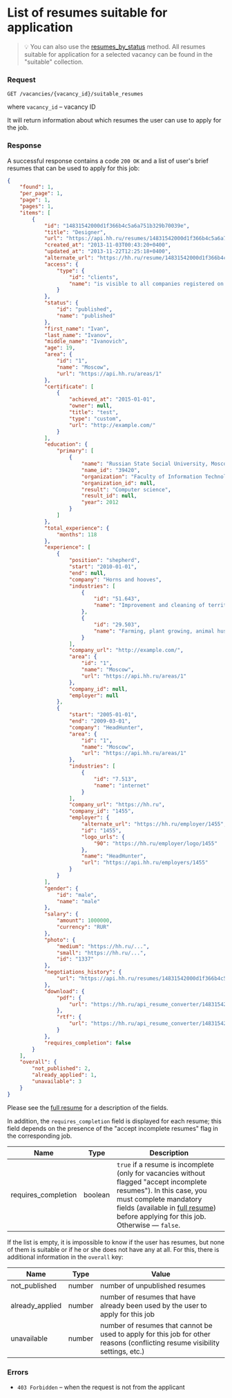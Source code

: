 # List of resumes suitable for application

> :bulb: You can also use the [resumes_by_status](resumes_by_status.md) method. All resumes suitable for application for a selected vacancy can be found in the "suitable" collection.

### Request

```
GET /vacancies/{vacancy_id}/suitable_resumes
```

where `vacancy_id` – vacancy ID

It will return information about which resumes the user can use to
apply for the job.

### Response

A successful response contains a code `200 OK` and a list of user's
brief resumes that can be used to apply for this
job:

```json
{
    "found": 1,
    "per_page": 1,
    "page": 1,
    "pages": 1,
    "items": [
        {
            "id": "14831542000d1f366b4c5a6a751b329b70039e",
            "title": "Designer",
            "url": "https://api.hh.ru/resumes/14831542000d1f366b4c5a6a751b329b70039e",
            "created_at": "2013-11-03T00:43:20+0400",
            "updated_at": "2013-11-22T12:25:18+0400",
            "alternate_url": "https://hh.ru/resume/14831542000d1f366b4c5a6a751b329b70039e",
            "access": {
                "type": {
                    "id": "clients",
                    "name": "is visible to all companies registered on Headhunter"
                }
            },
            "status": {
                "id": "published",
                "name": "published"
            },
            "first_name": "Ivan",
            "last_name": "Ivanov",
            "middle_name": "Ivanovich",
            "age": 19,
            "area": {
                "id": "1",
                "name": "Moscow",
                "url": "https://api.hh.ru/areas/1"
            },
            "certificate": [
                {
                    "achieved_at": "2015-01-01",
                    "owner": null,
                    "title": "test",
                    "type": "custom",
                    "url": "http://example.com/"
                }
            ],
            "education": {
                "primary": [
                    {
                        "name": "Russian State Social University, Moscow",
                        "name_id": "39420",
                        "organization": "Faculty of Information Technology",
                        "organization_id": null,
                        "result": "Computer science",
                        "result_id": null,
                        "year": 2012
                    }
                ]
            },
            "total_experience": {
                "months": 118
            },
            "experience": [
                {
                    "position": "shepherd",
                    "start": "2010-01-01",
                    "end": null,
                    "company": "Horns and hooves",
                    "industries": [
                        {
                            "id": "51.643",
                            "name": "Improvement and cleaning of territories and buildings"
                        },
                        {
                            "id": "29.503",
                            "name": "Farming, plant growing, animal husbandry"
                        }
                    ],
                    "company_url": "http://example.com/",
                    "area": {
                        "id": "1",
                        "name": "Moscow",
                        "url": "https://api.hh.ru/areas/1"
                    },
                    "company_id": null,
                    "employer": null
                },
                {
                    "start": "2005-01-01",
                    "end": "2009-03-01",
                    "company": "HeadHunter",
                    "area": {
                        "id": "1",
                        "name": "Moscow",
                        "url": "https://api.hh.ru/areas/1"
                    },
                    "industries": [
                        {
                            "id": "7.513",
                            "name": "internet"
                        }
                    ],
                    "company_url": "https://hh.ru",
                    "company_id": "1455",
                    "employer": {
                        "alternate_url": "https://hh.ru/employer/1455",
                        "id": "1455",
                        "logo_urls": {
                            "90": "https://hh.ru/employer/logo/1455"
                        },
                        "name": "HeadHunter",
                        "url": "https://api.hh.ru/employers/1455"
                    }
                }
            ],
            "gender": {
                "id": "male",
                "name": "male"
            },
            "salary": {
                "amount": 1000000,
                "currency": "RUR"
            },
            "photo": {
                "medium": "https://hh.ru/...",
                "small": "https://hh.ru/...",
                "id": "1337"
            },
            "negotiations_history": {
                "url": "https://api.hh.ru/resumes/14831542000d1f366b4c5a6a751b329b70039e/negotiations_history"
            },
            "download": {
                "pdf": {
                    "url": "https://hh.ru/api_resume_converter/14831542000d1f366b4c5a6a751b329b70039e/IvanovIvanIvanovich.pdf?type=pdf"
                },
                "rtf": {
                    "url": "https://hh.ru/api_resume_converter/14831542000d1f366b4c5a6a751b329b70039e/IvanovIvanIvanovich.rtf?type=rtf"
                }
            },
            "requires_completion": false
        }
    ],
    "overall": {
        "not_published": 2,
        "already_applied": 1,
        "unavailable": 3
    }
}
```

Please see the [full resume](resumes.md#resume-fields) for a description of the fields.

In addition, the `requires_completion` field is displayed for each resume; this field depends on the presence 
of the "accept incomplete resumes" flag in the corresponding job.

Name | Type | Description
---- | --- | --------
requires_completion | boolean | `true` if a resume is incomplete (only for vacancies without flagged "accept incomplete resumes"). In this case, you must complete mandatory fields (available in [full resume](resumes.md#author-progress)) before applying for this job. Otherwise — `false`. 

If the list is empty, it is impossible to know if the user has resumes, but none of them is suitable or if
he or she does not have any at all. For this, there is additional information in the `overall` key:

Name | Type | Value
---- | --- | --------
not_published | number | number of unpublished resumes
already_applied | number | number of resumes that have already been used by the user to apply for this job
unavailable | number | number of resumes that cannot be used to apply for this job for other reasons (conflicting resume visibility settings, etc.)


### Errors

* `403 Forbidden` – when the request is not from the applicant

